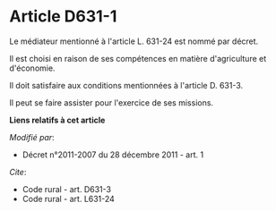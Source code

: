 # Article D631-1

Le médiateur mentionné à l'article L. 631-24  est nommé par décret. 

Il est choisi en raison de ses compétences en matière d'agriculture et d'économie. 

Il doit satisfaire aux conditions mentionnées à l'article D. 631-3. 

Il peut se faire assister pour l'exercice de ses missions.

**Liens relatifs à cet article**

_Modifié par_:

  - Décret n°2011-2007 du 28 décembre 2011 - art. 1

_Cite_:

  - Code rural - art. D631-3
  - Code rural - art. L631-24
